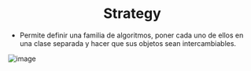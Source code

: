 # <center> Strategy </center>
- Permite definir una familia de algoritmos, poner cada uno de ellos en una clase separada y hacer que sus objetos sean intercambiables.

![image](https://user-images.githubusercontent.com/31529014/200988561-47c47990-77a1-4527-9d41-db46c80bf081.png)